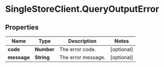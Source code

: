 # SingleStoreClient.QueryOutputError

## Properties

Name | Type | Description | Notes
------------ | ------------- | ------------- | -------------
**code** | **Number** | The error code. | [optional] 
**message** | **String** | The error message. | [optional] 



